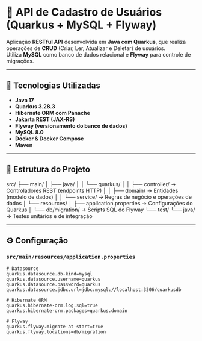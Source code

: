 # 🧾 API de Cadastro de Usuários (Quarkus + MySQL + Flyway)

Aplicação **RESTful API** desenvolvida em **Java com Quarkus**, que realiza operações de **CRUD** (Criar, Ler, Atualizar e Deletar) de usuários.  
Utiliza **MySQL** como banco de dados relacional e **Flyway** para controle de migrações.

---

## 🚀 Tecnologias Utilizadas

- **Java 17**
- **Quarkus 3.28.3**
- **Hibernate ORM com Panache**
- **Jakarta REST (JAX-RS)**
- **Flyway (versionamento do banco de dados)**
- **MySQL 8.0**
- **Docker & Docker Compose**
- **Maven**

---

## 📁 Estrutura do Projeto

src/
├── main/
│ ├── java/
│ │ └── quarkus/
│ │ ├── controller/ → Controladores REST (endpoints HTTP)
│ │ ├── domain/ → Entidades (modelo de dados)
│ │ └── service/ → Regras de negócio e operações de dados
│ └── resources/
│ ├── application.properties → Configurações do Quarkus
│ └── db/migration/ → Scripts SQL do Flyway
└── test/
└── java/ → Testes unitários e de integração


---

## ⚙️ Configuração

### `src/main/resources/application.properties`
```properties
# Datasource
quarkus.datasource.db-kind=mysql
quarkus.datasource.username=quarkus
quarkus.datasource.password=quarkus
quarkus.datasource.jdbc.url=jdbc:mysql://localhost:3306/quarkusdb

# Hibernate ORM
quarkus.hibernate-orm.log.sql=true
quarkus.hibernate-orm.packages=quarkus.domain

# Flyway
quarkus.flyway.migrate-at-start=true
quarkus.flyway.locations=db/migration
